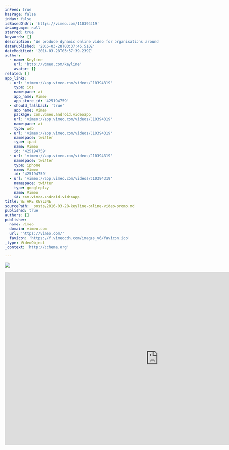 ```yaml
---
inFeed: true
hasPage: false
inNav: false
isBasedOnUrl: 'https://vimeo.com/110394319'
inLanguage: null
starred: true
keywords: []
description: 'We produce dynamic online video for organisations around the world. We work collaboratively with businesses, associations and charities to create innovative and cost-effective content, including online promos, event films, explainer videos, executive interviews, webinars and live broadcasts.   ONLINE VIDEO CONTENT Connect with customers Share your expertise Promote your brand Reach new markets Tell your story Keyline has a global network of filmmakers and content developers with years of experience across a wide range of corporate video, documentaries, short films, commercials and pop promos.  See a selection of our recent projects…'
datePublished: '2016-03-28T03:37:45.510Z'
dateModified: '2016-03-28T03:37:39.239Z'
author:
  - name: Keyline
    url: 'http://vimeo.com/keyline'
    avatar: {}
related: []
app_links:
  - url: 'vimeo://app.vimeo.com/videos/110394319'
    type: ios
    namespace: ai
    app_name: Vimeo
    app_store_id: '425194759'
  - should_fallback: 'true'
    app_name: Vimeo
    package: com.vimeo.android.videoapp
    url: 'vimeo://app.vimeo.com/videos/110394319'
    namespace: ai
    type: web
  - url: 'vimeo://app.vimeo.com/videos/110394319'
    namespace: twitter
    type: ipad
    name: Vimeo
    id: '425194759'
  - url: 'vimeo://app.vimeo.com/videos/110394319'
    namespace: twitter
    type: iphone
    name: Vimeo
    id: '425194759'
  - url: 'vimeo://app.vimeo.com/videos/110394319'
    namespace: twitter
    type: googleplay
    name: Vimeo
    id: com.vimeo.android.videoapp
title: WE ARE KEYLINE
sourcePath: _posts/2016-03-28-keyline-online-video-promo.md
published: true
authors: []
publisher:
  name: Vimeo
  domain: vimeo.com
  url: 'https://vimeo.com/'
  favicon: 'https://f.vimeocdn.com/images_v6/favicon.ico'
_type: VideoObject
_context: 'http://schema.org'

---
```

![](https://the-grid-user-content.s3-us-west-2.amazonaws.com/d0cff365-cfe3-4920-b7ee-319c8505904a.png)

<iframe src="https://cdn.embedly.com/widgets/media.html?src=https%3A%2F%2Fplayer.vimeo.com%2Fvideo%2F110394319&amp;url=https%3A%2F%2Fvimeo.com%2F110394319&amp;image=http%3A%2F%2Fi.vimeocdn.com%2Fvideo%2F494811430_1280.jpg&amp;key=b7d04c9b404c499eba89ee7072e1c4f7&amp;type=text%2Fhtml&amp;schema=vimeo" width="1000" height="563" scrolling="no" frameborder="0" allowfullscreen="allowfullscreen" style=""></iframe>